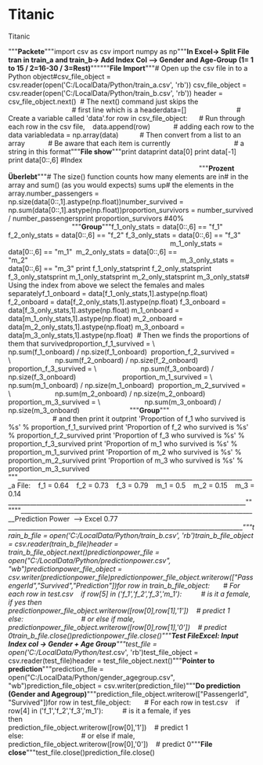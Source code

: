 # Titanic
Titanic

"""____________________________________________________________________________Packete____________________________________________________________________________"""import csv as csv import numpy as np"""____________________________________________________________________________In Excel-> Split File tran in train_a and train_b-> Add Index Col --> Gender and Age-Group (1= 1 to 15 / 2=16-30 / 3=Rest)____________________________________________________________________________""""""____________________________________________________________________________File Import____________________________________________________________________________"""# Open up the csv file in to a Python object#csv_file_object = csv.reader(open('C:/LocalData/Python/train_a.csv', 'rb')) csv_file_object = csv.reader(open('C:/LocalData/Python/train_b.csv', 'rb')) header = csv_file_object.next()  # The next() command just skips the                                  # first line which is a headerdata=[]                          # Create a variable called 'data'.for row in csv_file_object:      # Run through each row in the csv file,    data.append(row)            # adding each row to the data variabledata = np.array(data)           # Then convert from a list to an array            # Be aware that each item is currently                                 # a string in this format"""____________________________________________________________________________File show____________________________________________________________________________"""print dataprint data[0] print data[-1]  print data[0::,6] #Index                                                                                                                                                                 """____________________________________________________________________________Prozent Überlebt____________________________________________________________________________"""# The size() function counts how many elements are in# in the array and sum() (as you would expects) sums up# the elements in the array.number_passengers = np.size(data[0::,1].astype(np.float))number_survived = np.sum(data[0::,1].astype(np.float))proportion_survivors = number_survived / number_passengersprint proportion_survivors #40%                                                                  """____________________________________________________________________________Group____________________________________________________________________________"""f_1_only_stats = data[0::,6] == "f_1" f_2_only_stats = data[0::,6] == "f_2" f_3_only_stats = data[0::,6] == "f_3"                                                                                     m_1_only_stats = data[0::,6] == "m_1"  m_2_only_stats = data[0::,6] == "m_2"                                                                               m_3_only_stats = data[0::,6] == "m_3" print f_1_only_statsprint f_2_only_statsprint f_3_only_statsprint m_1_only_statsprint m_2_only_statsprint m_3_only_stats# Using the index from above we select the females and males separatelyf_1_onboard = data[f_1_only_stats,1].astype(np.float)    f_2_onboard = data[f_2_only_stats,1].astype(np.float) f_3_onboard = data[f_3_only_stats,1].astype(np.float) m_1_onboard = data[m_1_only_stats,1].astype(np.float) m_2_onboard = data[m_2_only_stats,1].astype(np.float) m_3_onboard = data[m_3_only_stats,1].astype(np.float)  # Then we finds the proportions of them that survivedproportion_f_1_survived = \                       np.sum(f_1_onboard) / np.size(f_1_onboard)  proportion_f_2_survived = \                       np.sum(f_2_onboard) / np.size(f_2_onboard) proportion_f_3_survived = \                       np.sum(f_3_onboard) / np.size(f_3_onboard)                        proportion_m_1_survived = \                       np.sum(m_1_onboard) / np.size(m_1_onboard)  proportion_m_2_survived = \                       np.sum(m_2_onboard) / np.size(m_2_onboard) proportion_m_3_survived = \                       np.sum(m_3_onboard) / np.size(m_3_onboard)                          """____________________________________________________________________________Group____________________________________________________________________________"""                                              # and then print it outprint 'Proportion of f_1 who survived is %s' % proportion_f_1_survived print 'Proportion of f_2 who survived is %s' % proportion_f_2_survived print 'Proportion of f_3 who survived is %s' % proportion_f_3_survived print 'Proportion of m_1 who survived is %s' % proportion_m_1_survived print 'Proportion of m_2 who survived is %s' % proportion_m_2_survived print 'Proportion of m_3 who survived is %s' % proportion_m_3_survived """____________________________________________________________________________a File:    f_1 = 0.64    f_2 = 0.73    f_3 = 0.79    m_1 = 0.5    m_2 = 0.15    m_3 = 0.14   ____________________________________________________________________________""""""____________________________________________________________________________Prediction Power  --> Excel 0.77 ____________________________________________________________________________"""train_b_file = open('C:/LocalData/Python/train_b.csv', 'rb')train_b_file_object = csv.reader(train_b_file)header = train_b_file_object.next()predictionpower_file = open("C:/LocalData/Python/predictionpower.csv", "wb")predictionpower_file_object = csv.writer(predictionpower_file)predictionpower_file_object.writerow(["PassengerId","Survived","Prediction"])for row in train_b_file_object:       # For each row in test.csv    if row[5] in ('f_1','f_2','f_3','m_1'):          # is it a female, if yes then                                               predictionpower_file_object.writerow([row[0],row[1],'1'])    # predict 1       else:                              # or else if male,               predictionpower_file_object.writerow([row[0],row[1],'0'])    # predict 0train_b_file.close()predictionpower_file.close()"""____________________________________________________________________________Test FileExcel: Input Index col -> Gender + Age Group____________________________________________________________________________"""test_file = open('C:/LocalData/Python/test_.csv', 'rb')test_file_object = csv.reader(test_file)header = test_file_object.next()"""____________________________________________________________________________Pointer to prediction____________________________________________________________________________"""prediction_file = open("C:/LocalData/Python/gender_agegroup.csv", "wb")prediction_file_object = csv.writer(prediction_file)"""____________________________________________________________________________Do prediction (Gender and Agegroup)____________________________________________________________________________"""prediction_file_object.writerow(["PassengerId", "Survived"])for row in test_file_object:       # For each row in test.csv    if row[4] in ('f_1','f_2','f_3','m_1'):          # is it a female, if yes then                                               prediction_file_object.writerow([row[0],'1'])    # predict 1       else:                              # or else if male,               prediction_file_object.writerow([row[0],'0'])    # predict 0"""____________________________________________________________________________File close____________________________________________________________________________"""test_file.close()prediction_file.close()
